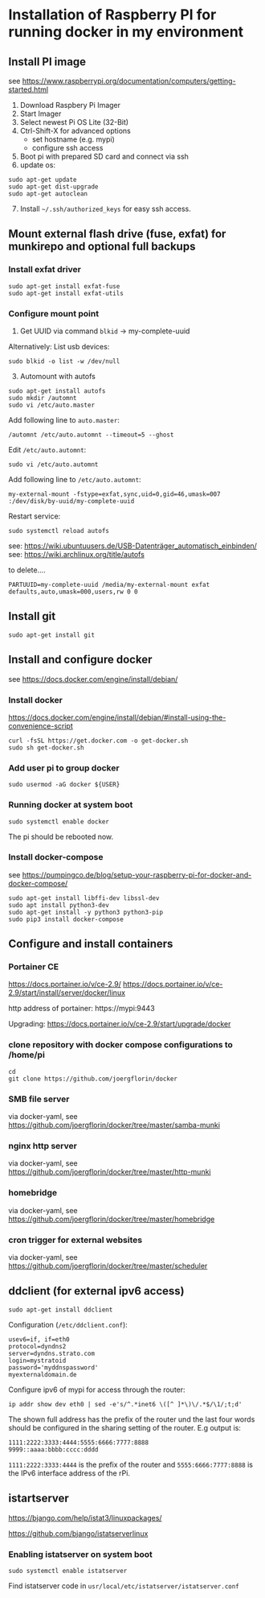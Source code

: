 # Installation of Raspberry PI for running docker in my environment
 
## Install PI image
 
see https://www.raspberrypi.org/documentation/computers/getting-started.html
 
1. Download Raspbery Pi Imager
2. Start Imager
3. Select newest Pi OS Lite (32-Bit)
4. Ctrl-Shift-X for advanced options
   - set hostname (e.g. mypi)
   - configure ssh access
5. Boot pi with prepared SD card and connect via ssh
6. update os:

```
sudo apt-get update
sudo apt-get dist-upgrade
sudo apt-get autoclean
```
7. Install `~/.ssh/authorized_keys` for easy ssh access.

## Mount external flash drive (fuse, exfat) for munkirepo and optional full backups

### Install exfat driver

```
sudo apt-get install exfat-fuse
sudo apt-get install exfat-utils
```

### Configure mount point

1. Get UUID via command `blkid` -> my-complete-uuid

Alternatively: List usb devices:

```
sudo blkid -o list -w /dev/null
```

3. Automount with autofs

```
sudo apt-get install autofs
sudo mkdir /automnt
sudo vi /etc/auto.master
```

Add following line to `auto.master`:

```
/automnt /etc/auto.automnt --timeout=5 --ghost
```

Edit `/etc/auto.automnt`:

```
sudo vi /etc/auto.automnt
```

Add following line to `/etc/auto.automnt`:

```
my-external-mount -fstype=exfat,sync,uid=0,gid=46,umask=007 :/dev/disk/by-uuid/my-complete-uuid
```

Restart service:

```
sudo systemctl reload autofs
```

see: https://wiki.ubuntuusers.de/USB-Datenträger_automatisch_einbinden/
see: https://wiki.archlinux.org/title/autofs

to delete....
```
PARTUUID=my-complete-uuid /media/my-external-mount exfat defaults,auto,umask=000,users,rw 0 0
```

## Install git

```
sudo apt-get install git
```

## Install and configure docker
see https://docs.docker.com/engine/install/debian/

### Install docker
https://docs.docker.com/engine/install/debian/#install-using-the-convenience-script

```
curl -fsSL https://get.docker.com -o get-docker.sh
sudo sh get-docker.sh
```

### Add user pi to group docker

```
sudo usermod -aG docker ${USER}
```

### Running docker at system boot

```
sudo systemctl enable docker
```

The pi should be rebooted now.

### Install docker-compose
see https://pumpingco.de/blog/setup-your-raspberry-pi-for-docker-and-docker-compose/

```
sudo apt-get install libffi-dev libssl-dev
sudo apt install python3-dev
sudo apt-get install -y python3 python3-pip
sudo pip3 install docker-compose
```

## Configure and install containers
### Portainer CE
https://docs.portainer.io/v/ce-2.9/
https://docs.portainer.io/v/ce-2.9/start/install/server/docker/linux

http address of portainer: https://mypi:9443

Upgrading: https://docs.portainer.io/v/ce-2.9/start/upgrade/docker

### clone repository with docker compose configurations to /home/pi

```
cd
git clone https://github.com/joergflorin/docker
```

### SMB file server
via docker-yaml, see https://github.com/joergflorin/docker/tree/master/samba-munki

### nginx http server
via docker-yaml, see https://github.com/joergflorin/docker/tree/master/http-munki

### homebridge
via docker-yaml, see https://github.com/joergflorin/docker/tree/master/homebridge

### cron trigger for external websites
via docker-yaml, see https://github.com/joergflorin/docker/tree/master/scheduler

## ddclient (for external ipv6 access)
```
sudo apt-get install ddclient
```

Configuration (`/etc/ddclient.conf`):
```
usev6=if, if=eth0
protocol=dyndns2
server=dyndns.strato.com
login=mystratoid
password='myddnspassword'
myexternaldomain.de
```

Configure ipv6 of mypi for access through the router:

```
ip addr show dev eth0 | sed -e's/^.*inet6 \([^ ]*\)\/.*$/\1/;t;d'
```

The shown full address has the prefix of the router und the last four words should be configured in the sharing setting of the router. E.g output is:

```
1111:2222:3333:4444:5555:6666:7777:8888
9999::aaaa:bbbb:cccc:dddd
```

`1111:2222:3333:4444` is the prefix of the router and `5555:6666:7777:8888` is the IPv6 interface address of the rPi.

## istartserver

https://bjango.com/help/istat3/linuxpackages/

https://github.com/bjango/istatserverlinux

### Enabling istatserver on system boot

```
sudo systemctl enable istatserver
```

Find istatserver code in `usr/local/etc/istatserver/istatserver.conf`
